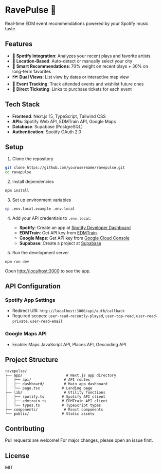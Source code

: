 # RavePulse 🎵

Real-time EDM event recommendations powered by your Spotify music taste.

## Features

- 🎵 **Spotify Integration**: Analyzes your recent plays and favorite artists
- 📍 **Location-Based**: Auto-detect or manually select your city
- 🎯 **Smart Recommendations**: 70% weight on recent plays + 30% on long-term favorites
- 🗺️ **Dual Views**: List view by dates or interactive map view
- 📅 **Event Tracking**: Track attended events and wishlist future ones
- 🎫 **Direct Ticketing**: Links to purchase tickets for each event

## Tech Stack

- **Frontend**: Next.js 15, TypeScript, Tailwind CSS
- **APIs**: Spotify Web API, EDMTrain API, Google Maps
- **Database**: Supabase (PostgreSQL)
- **Authentication**: Spotify OAuth 2.0

## Setup

1. Clone the repository
```bash
git clone https://github.com/yourusername/ravepulse.git
cd ravepulse
```

2. Install dependencies
```bash
npm install
```

3. Set up environment variables
```bash
cp .env.local.example .env.local
```

4. Add your API credentials to `.env.local`:
   - **Spotify**: Create an app at [Spotify Developer Dashboard](https://developer.spotify.com/dashboard)
   - **EDMTrain**: Get API key from [EDMTrain](https://edmtrain.com/api)
   - **Google Maps**: Get API key from [Google Cloud Console](https://console.cloud.google.com)
   - **Supabase**: Create a project at [Supabase](https://supabase.com)

5. Run the development server
```bash
npm run dev
```

Open [http://localhost:3000](http://localhost:3000) to see the app.

## API Configuration

### Spotify App Settings
- Redirect URI: `http://localhost:3000/api/auth/callback`
- Required scopes: `user-read-recently-played`, `user-top-read`, `user-read-private`, `user-read-email`

### Google Maps API
- Enable: Maps JavaScript API, Places API, Geocoding API

## Project Structure

```
ravepulse/
├── app/                    # Next.js app directory
│   ├── api/               # API routes
│   ├── dashboard/         # Main app dashboard
│   └── page.tsx          # Landing page
├── lib/                   # Utility functions
│   ├── spotify.ts        # Spotify API client
│   ├── edmtrain.ts       # EDMTrain API client
│   └── types.ts          # TypeScript types
├── components/            # React components
└── public/               # Static assets
```

## Contributing

Pull requests are welcome! For major changes, please open an issue first.

## License

MIT